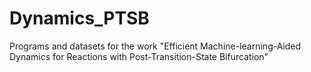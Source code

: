 # Dynamics_PTSB
Programs and datasets for the work "Efficient Machine-learning-Aided Dynamics for Reactions with Post-Transition-State Bifurcation"
